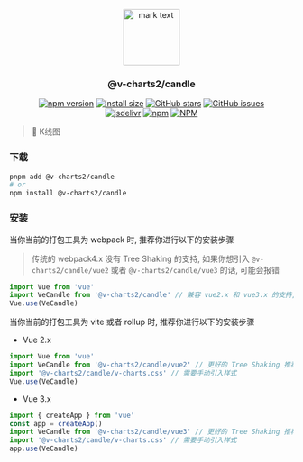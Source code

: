 <p align="center">
<img src="https://raw.githubusercontent.com/denaro-org/v-charts2/main/docs/.vuepress/public/favicon.ico" alt="mark text" width="100" height="100">
</p>

<h3 align="center">@v-charts2/candle</h3>

<p align="center">
  <a href="https://www.npmjs.com/package/@v-charts2/candle" target="_blank"><img alt="npm version" src="https://img.shields.io/npm/v/@v-charts2/candle"></a>
  <a href="https://packagephobia.com/result?p=@v-charts2/candle" target="_blank"><img alt="install size" src="https://packagephobia.now.sh/badge?p=@v-charts2/candle"></a>
  <a href="https://github.com/denaro-org/v-charts2/stargazers" target="_blank"><img alt="GitHub stars" src="https://img.shields.io/github/stars/denaro-org/v-charts2"></a>
  <a href="https://github.com/denaro-org/v-charts2/issues" target="_blank"><img alt="GitHub issues" src="https://img.shields.io/github/issues/denaro-org/v-charts2"></a>
  <br />
  <a href="https://www.jsdelivr.com/package/npm/@v-charts2/candle" target="_blank"><img alt="jsdelivr" src="https://data.jsdelivr.com/v1/package/npm/@v-charts2/candle/badge"></a>
  <a href="https://www.npmjs.com/package/@v-charts2/candle" target="_blank"><img alt="npm" src="https://img.shields.io/node/v/@v-charts2/candle"></a>
  <a href="https://github.com/denaro-org/v-charts2/blob/main/LICENSE" target="_blank"><img alt="NPM" src="https://img.shields.io/npm/l/@v-charts2/candle"></a>
</p>

> :tada: K线图

### 下载

```bash
pnpm add @v-charts2/candle
# or
npm install @v-charts2/candle
```

### 安装

当你当前的打包工具为 webpack 时, 推荐你进行以下的安装步骤

> 传统的 webpack4.x 没有 Tree Shaking 的支持, 如果你想引入 `@v-charts2/candle/vue2` 或者 `@v-charts2/candle/vue3` 的话, 可能会报错

```javascript
import Vue from 'vue'
import VeCandle from '@v-charts2/candle' // 兼容 vue2.x 和 vue3.x 的支持, 将会自动加载支持 vue2.x 的支持包或者支持 vue3.x 的支持包
Vue.use(VeCandle)
```

当你当前的打包工具为 vite 或者 rollup 时, 推荐你进行以下的安装步骤

- Vue 2.x

```javascript
import Vue from 'vue'
import VeCandle from '@v-charts2/candle/vue2' // 更好的 Tree Shaking 推荐引入 vue2.x 的专属支持包
import '@v-charts2/candle/v-charts.css' // 需要手动引入样式
Vue.use(VeCandle)
```

- Vue 3.x

```javascript
import { createApp } from 'vue'
const app = createApp()
import VeCandle from '@v-charts2/candle/vue3' // 更好的 Tree Shaking 推荐引入 vue3.x 的专属支持包
import '@v-charts2/candle/v-charts.css' // 需要手动引入样式
app.use(VeCandle)
```
